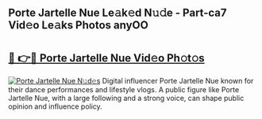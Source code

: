 ## Porte Jartelle Nue Le𝚊k𝚎d N𝚞𝚍e - Part-ca7 Vid𝚎o Le𝚊ks Photos anyOO

# <h2><a href="http://fb055cd.evod.top/?m=Porte+Jartelle+Nue">🔗 👉🔴 Porte Jartelle Nue Vid𝚎o Ph𝚘t𝚘s</a></h2>

[![Porte Jartelle Nue N𝚞d𝚎s](https://i.imgur.com/8V9OHl7.gif)](http://fb055cd.evod.top/?m=Porte+Jartelle+Nue)
Digital influencer Porte Jartelle Nue known for their dance performances and lifestyle vlogs. A public figure like Porte Jartelle Nue, with a large following and a strong voice, can shape public opinion and influence policy. 
